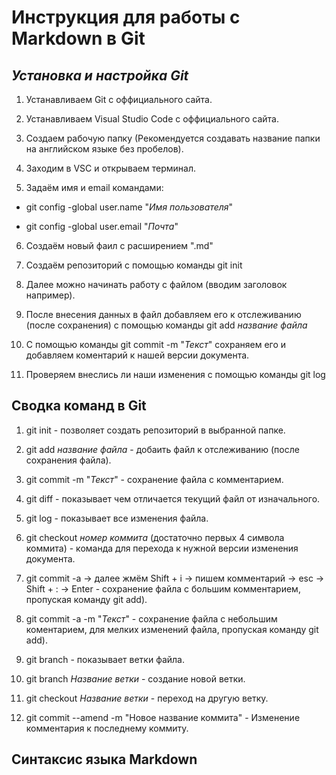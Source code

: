 # **Инструкция для работы с Markdown в Git**

## *Установка и настройка Git*

1. Устанавливаем Git с оффициального сайта.

2. Устанавливаем Visual Studio Code с оффициального сайта.

3. Создаем рабочую папку (Рекомендуется создавать название папки на английском языке без пробелов).

4. Заходим в VSC и открываем терминал.

5. Задаём имя и email командами:

* git config -­­global user.name "*Имя пользователя*"

* git config ­­-global user.email "*Почта*"

6. Создаём новый фаил с расширением ".md"

7. Создаём репозиторий с помощью команды git init

8. Далее можно начинать работу с файлом (вводим заголовок например).

9. После внесения данных в файл добавляем его к отслеживанию (после сохранения) с помощью команды git add *название файла*

10. С помощью команды git commit -m "*Текст*" сохраняем его и добавляем коментарий к нашей версии документа.

11. Проверяем внеслись ли наши изменения с помощью команды git log

## **Сводка команд в Git**

1. git init - позволяет создать репозиторий в выбранной папке.

2. git add *название файла* - добаить файл к отслеживанию (после сохранения файла).

3. git commit -m "*Текст*" - сохранение файла с комментарием.

4. git diff - показывает чем отличается текущий файл от изначального.

5. git log - показывает все изменения файла.

6. git checkout *номер коммита* (достаточно первых 4 символа коммита) - команда для перехода к нужной версии изменения документа.

7. git commit -a -> далее жмём Shift + i -> пишем комментарий -> esc -> Shift + : -> Enter - сохранение файла с большим комментарием, пропуская команду git add).

8. git commit -a -m "*Текст*" - сохранение файла с небольшим коментарием, для мелких изменений файла, пропуская команду git add).

9. git branch - показывает ветки файла.

10. git branch *Название ветки* - создание новой ветки.

11. git checkout *Название ветки* - переход на другую ветку.

12. git commit --amend -m "Новое название коммита" - Изменение комментария к последнему коммиту.

## **Синтаксис языка Markdown**